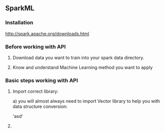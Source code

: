 ## SparkML

### Installation

http://spark.apache.org/downloads.html

### Before working with API

1. Download data you want to train into your spark data directory.

2. Know and understand Machine Learning method you want to apply



### Basic steps working with API

1. Import correct library:

    a) you will almost always need to import Vector library to help you with data structure conversion:
    
    'asd'

    

2. 
